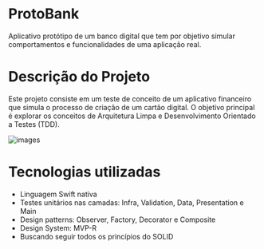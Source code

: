 # ProtoBank
Aplicativo protótipo de um banco digital que tem por objetivo simular comportamentos e funcionalidades de uma aplicação real.

# Descrição do Projeto

Este projeto consiste em um teste de conceito de um aplicativo financeiro que simula o processo de criação de um cartão digital. O objetivo principal é explorar os conceitos de Arquitetura Limpa e Desenvolvimento Orientado a Testes (TDD).

![images](https://user-images.githubusercontent.com/103855076/234614265-5b0fcc87-c30a-4117-baf6-43f8aa101d00.png)

# Tecnologias utilizadas
  * Linguagem Swift nativa
  * Testes unitários nas camadas: Infra, Validation, Data, Presentation e Main 
  * Design patterns: Observer, Factory, Decorator e Composite
  * Design System: MVP-R
  * Buscando seguir todos os princípios do SOLID
